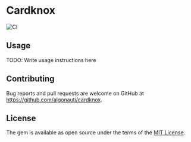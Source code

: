 # Cardknox

![CI](https://github.com/algonauti/cardknox/actions/workflows/ci.yml/badge.svg)

## Usage

TODO: Write usage instructions here

## Contributing

Bug reports and pull requests are welcome on GitHub at https://github.com/algonauti/cardknox.

## License

The gem is available as open source under the terms of the [MIT License](https://opensource.org/licenses/MIT).
